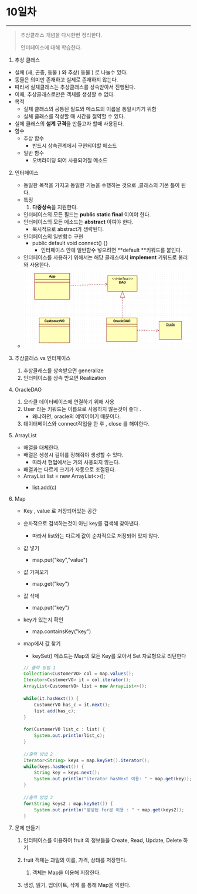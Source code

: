 # 10일차
---

> 추상클래스 개념을 다시한번 정리한다. 
>
> 인터페이스에 대해 학습한다. 
>



1.  추상 클래스
   + 실체 (새, 곤충, 동물 ) 와 추상( 동물 ) 로 나눌수 있다. 
   + 동물은 의미만 존재하고 실제로 존재하지 않는다. 
   + 따라서 실체클래스는 추상클래스를 상속받아서 진행된다. 
   + 이때, 추상클래스로만은 객체를 생성할 수 없다. 
   + 목적
     + 실체 클래스의 공통된 필드와 메소드의 이름을 통일시키기 위함
     + 실체 클래스를 작성할 때 시간을 절약할 수 있다. 
   + 실체 클래스의 **설계 규격**을 만들고자 할때 사용된다. 
   + 함수
     + 추상 함수 
       + 반드시 상속관계에서 구현되야할 메소드
     + 일반 함수 
       + 오버라이딩 되어 사용되어질 메소드 

2.  인터페이스 

    + 동일한 목적을 가지고 동일한 기능을 수행하는 것으로 ,클래스의 기본 틀이 된다.
    + 특징
      1. **다중상속**을 지원한다. 
    + 인터페이스의 모든 필드는 **public static final** 이여야 한다. 
    + 인터페이스의 모든 메소드는 **abstract** 이여야 한다. 
      + 묵시적으로 abstract가 생략된다. 
    + 인터페이스의 일반함수 구현 
      + public default void connect() {} 
        + 인터페이스 안에 일반함수 넣으려면 **default **키워드를 붙인다. 
    + 인터페이스를 사용하기 위해서는 해당 클래스에서 **implement** 키워드로 불러와 사용한다. 
    + ![interface](../../images/interface.png)

3.  추상클래스 vs   인터페이스

    1.  추상클래스를 상속받으면 generalize
    2.  인터페이스를 상속 받으면 Realization

4.  OracleDAO

    1.  오라클 데이터베이스에 연결하기 위해 사용 
    2.  User 라는 키워드는 이름으로 사용하지 않는것이 좋다 .
        + 왜냐하면, oracle의 예약어이기 때문이다. 
    3.  데이터베이스와 connect작업을 한 후 , close 를 해야한다. 

5.  ArrayList

    + 배열을 대체한다. 
    + 배열은 생성시 길이를 정해줘야 생성할 수 있다. 
      + 따라서 현업에서는 거의 사용되지 않는다. 
    + 배열과는 다르게 크기가 자동으로 조절된다. 
    + ArrayList<Customer>  list = new ArrayList<>();
      + list.add(c)

6. Map

   + Key , value 로 저장되어있는 공간 

   + 순차적으로 검색하는것이 아닌 key를 검색해 찾아낸다. 

     + 따라서 list와는 다르게 값이 순차적으로 저장되어 있지 않다. 

   + 값 넣기 

     + map.put("key","value") 

   + 값 가져오기

     + map.get("key")

   + 값 삭제 

     + map.put("key")

   + key가 있는지 확인

     + map.containsKey("key")

   + map에서 값 찾기 

     + keySet() 메소드는 Map의 모든 Key를 모아서 Set 자료형으로 리턴한다

     ```java
     // 출력 방법 1
     Collection<CustomerVO> col = map.values();
     Iterator<CustomerVO> it = col.iterator();
     ArrayList<CustomerVO> list = new ArrayList<>();
     
     while(it.hasNext()) {
         CustomerVO has_c = it.next();
         list.add(has_c);
     }
     
     for(CustomerVO list_c : list) {
         System.out.println(list_c);
     }
     
     //출력 방법 2
     Iterator<String> keys = map.keySet().iterator(); 
     while(keys.hasNext()) {
         String key = keys.next();
         System.out.println("iterator hasNext 이용: " + map.get(key));
     }
     
     //출력 방법 3
     for(String keys2 : map.keySet()) {
         System.out.println("향상된 for문 이용 : " + map.get(keys2));
     }
     ```

7.  문제 만들기

    1.  인터페이스를 이용하여 fruit 의 정보들을 Create, Read, Update, Delete 하기
    2.  fruit 객체는 과일의 이름, 가격, 상태를 저장한다. 
        1.  객체는 Map을 이용해 저장한다. 

    3.  생성, 읽기, 업데이트, 삭제 를 통해 Map을 익힌다. 

